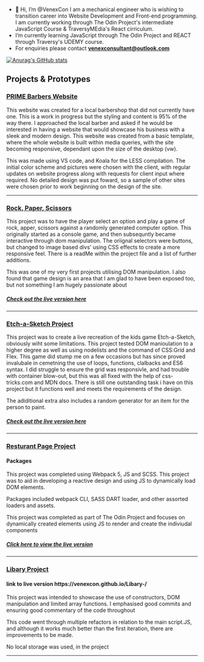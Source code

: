 - 👋 Hi, I’m @VenexCon I am a mechanical engineer who is wishing to transition career into Website Development and Front-end programming. I am currently working through The Odin Project's intermediate JavaScript Course & TraversyMEdia's React cirriculum. 
- I’m currently learning JavaScript through The Odin Project and REACT through Traversy's UDEMY course. 
- For enquiries please contact <strong>venexconsultant@outlook.com</strong>

[![Anurag's GitHub stats](https://github-readme-stats.vercel.app/api?username=VenexCon)](https://github.com/VenexCon/github-readme-stats)


<h2> Projects & Prototypes </h2> 

<a target="_blank" href = "https://www.primebarber.co.uk/"><h3>PRIME Barbers Website</h3></a>
<p>This website was created for a local barbershop that did not currently have one. This is a work in progress but the styling and content is 95% of the way there. I approached the local barber and asked if he would be interested in having a website that would showcase his business with a sleek and modern design. This website was created from a basic template, where the whole website is built within media queries, with the site becoming responsive, dependant upon the size of the desktop (vw). </p>
<p>This was made using VS code, and Koala for the LESS compilation. The initial color scheme and pictures were chosen with the client, with regular updates on website progress along with requests for client input where required. No detailed design was put foward, so a sample of other sites were chosen prior to work beginning on the design of the site.</p>

<hr>

<a href ="https://github.com/VenexCon/Rock-Paper-Scissors"><h3> Rock, Paper, Scissors </h3> </a> 

<p> This project was to have the player select an option and play a game of rock, apper, scissors against a randomly generated computer option. This originally started as a console game, and then subsequntly became interactive through dom manipulation. The oriignal selectors were buttons, but changed to image based divs' using CSS effects to create a more responsive feel. There is a readMe within the project file and a list of further additions. </p>

<p> This was one of my very first projects utilising DOM manipulation. I also found that game design is an area that I am glad to have been exposed too, but not something I am hugely passionate about </p>

<a href = "https://venexcon.github.io/Rock-Paper-Scissors/"><h5>Check out the live version here </h5></a>

<hr> 

<a href ="https://github.com/VenexCon/Project-Etch-a-Sketch"><h3> Etch-a-Sketch Project </h3> </a>

<p> This project was to create a live recreation of the kids game Etch-a-Sketch, obviously wiht some limitations. This project tested DOM manioulation to a higher degree as well as using nodelists and the command of CSS:Grid and Flex. This game did stump me on a few occasions but has since proved invalubale in cemetning the use of loops, functions, clalbacks and ES6 syntax. I did struggle to ensure the grid was responsivle, and had trouble with container blow-out, but this was all fixed with the help of css-tricks.com and MDN docs. There is still one outstanding task i have on this project but it functions well and meets the requirements of the design.
 
The adiditional extra also includes a random generator for an item for the person to paint.
 
 <a href ="https://venexcon.github.io/Project-Etch-a-Sketch/"> <h5> Check out the live version here</h5></a> 
 
 <hr>
 
<a href = "https://github.com/VenexCon/Resturant-Page"><h3>Resturant Page Project </h3></a>

<h4> Packages </h4>

<p> This project was completed using Webpack 5, JS and SCSS. This project was to aid in developing a reactive design and using JS to dynamically load DOM elements. </P>
<p> Packages included webpack CLI, SASS DART loader, and other assorted loaders and assets. </P>
<p> This project was completed as part of The Odin Project and focuses on dynamically created elements using JS to render and create the indiviudal components </p> 

<a href = "https://venexcon.github.io/Resturant-Page/#"> <h5> Click here to view the live version </h5></a>

<hr>

<a href = "https://github.com/VenexCon/Libary-"><h3>Libary Project</h3> </a>
<h4> link to live version https://venexcon.github.io/Libary-/</h4> 

<p> This project was intended to showcase the use of constructors, 
    DOM manipulation and limited array functions. I emphasised good commits
     and ensuring good commentary of the code throughout</p>

<p>This code went through multiple refactors in relation to the main script.JS, and although it works much better than the first iteration, there are improvements to be made. </p>
<p>No local storage was used, in the project</p>

<hr> 
